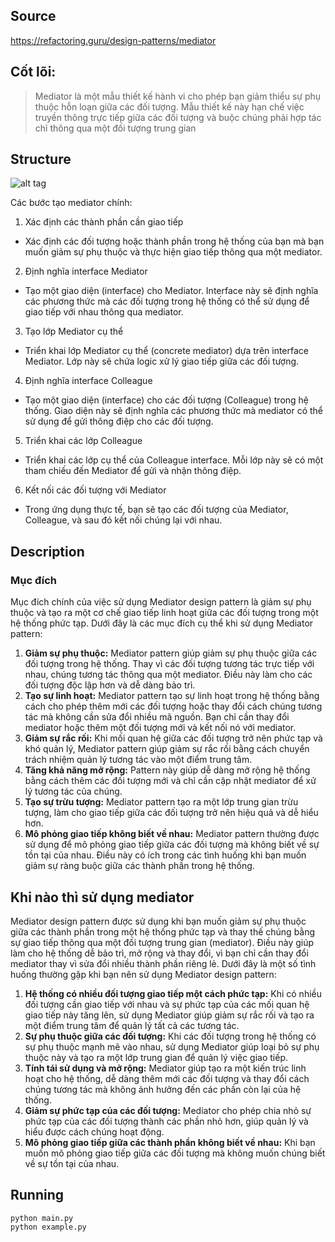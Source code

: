 ## Source

https://refactoring.guru/design-patterns/mediator

## Cốt lõi:

> Mediator là một mẫu thiết kế hành vi cho phép bạn giảm thiểu sự phụ thuộc hỗn loạn giữa các đối tượng. Mẫu thiết kế
> này hạn chế việc truyền thông trực tiếp giữa các đối tượng và buộc chúng phải hợp tác chỉ thông qua một đối tượng trung
> gian

## Structure

![alt tag](mediator.png)

Các bước tạo mediator chính:

1. Xác định các thành phần cần giao tiếp

- Xác định các đối tượng hoặc thành phần trong hệ thống của bạn mà bạn muốn giảm sự phụ thuộc và thực hiện giao tiếp
  thông qua một mediator.

2. Định nghĩa interface Mediator

- Tạo một giao diện (interface) cho Mediator. Interface này sẽ định nghĩa các phương thức mà các đối tượng trong hệ
  thống có thể sử dụng để giao tiếp với nhau thông qua mediator.

3. Tạo lớp Mediator cụ thể

- Triển khai lớp Mediator cụ thể (concrete mediator) dựa trên interface Mediator. Lớp này sẽ chứa logic xử lý giao tiếp
  giữa các đối tượng.

4. Định nghĩa interface Colleague

- Tạo một giao diện (interface) cho các đối tượng (Colleague) trong hệ thống. Giao diện này sẽ định nghĩa các phương
  thức
  mà mediator có thể sử dụng để gửi thông điệp cho các đối tượng.

5. Triển khai các lớp Colleague

- Triển khai các lớp cụ thể của Colleague interface. Mỗi lớp này sẽ có một tham chiếu đến Mediator để gửi và nhận thông
  điệp.

6. Kết nối các đối tượng với Mediator

- Trong ứng dụng thực tế, bạn sẽ tạo các đối tượng của Mediator, Colleague, và sau đó kết nối chúng lại với nhau.

## Description

### Mục đích

Mục đích chính của việc sử dụng Mediator design pattern là giảm sự phụ thuộc và tạo ra một cơ chế giao tiếp linh hoạt
giữa các đối tượng trong một hệ thống phức tạp. Dưới đây là các mục đích cụ thể khi sử dụng Mediator pattern:

1. **Giảm sự phụ thuộc:** Mediator pattern giúp giảm sự phụ thuộc giữa các đối tượng trong hệ thống. Thay vì các đối
   tượng tương tác trực tiếp với nhau, chúng tương tác thông qua một mediator. Điều này làm cho các đối tượng độc lập
   hơn và dễ dàng bảo trì.
2. **Tạo sự linh hoạt:** Mediator pattern tạo sự linh hoạt trong hệ thống bằng cách cho phép thêm mới các đối tượng hoặc
   thay đổi cách chúng tương tác mà không cần sửa đổi nhiều mã nguồn. Bạn chỉ cần thay đổi mediator hoặc thêm một đối
   tượng mới và kết nối nó với mediator.
3. **Giảm sự rắc rối:** Khi mối quan hệ giữa các đối tượng trở nên phức tạp và khó quản lý, Mediator pattern giúp giảm
   sự rắc rối bằng cách chuyển trách nhiệm quản lý tương tác vào một điểm trung tâm.
4. **Tăng khả năng mở rộng:** Pattern này giúp dễ dàng mở rộng hệ thống bằng cách thêm các đối tượng mới và chỉ cần cập
   nhật mediator để xử lý tương tác của chúng.
5. **Tạo sự trừu tượng:** Mediator pattern tạo ra một lớp trung gian trừu tượng, làm cho giao tiếp giữa các đối tượng
   trở nên hiệu quả và dễ hiểu hơn.
6. **Mô phỏng giao tiếp không biết về nhau:** Mediator pattern thường được sử dụng để mô phỏng giao tiếp giữa các đối
   tượng mà không biết về sự tồn tại của nhau. Điều này có ích trong các tình huống khi bạn muốn giảm sự ràng buộc giữa
   các thành phần trong hệ thống.

## Khi nào thì sử dụng mediator

Mediator design pattern được sử dụng khi bạn muốn giảm sự phụ thuộc giữa các thành phần trong một hệ thống phức tạp và
thay thế chúng bằng sự giao tiếp thông qua một đối tượng trung gian (mediator). Điều này giúp làm cho hệ thống dễ bảo
trì, mở rộng và thay đổi, vì bạn chỉ cần thay đổi mediator thay vì sửa đổi nhiều thành phần riêng lẻ.
Dưới đây là một số tình huống thường gặp khi bạn nên sử dụng Mediator design pattern:

1. **Hệ thống có nhiều đối tượng giao tiếp một cách phức tạp:** Khi có nhiều đối tượng cần giao tiếp với nhau và sự phức
   tạp của các mối quan hệ giao tiếp này tăng lên, sử dụng Mediator giúp giảm sự rắc rối và tạo ra một điểm trung tâm để
   quản lý tất cả các tương tác.
2. **Sự phụ thuộc giữa các đối tượng:** Khi các đối tượng trong hệ thống có sự phụ thuộc mạnh mẽ vào nhau, sử dụng
   Mediator giúp loại bỏ sự phụ thuộc này và tạo ra một lớp trung gian để quản lý việc giao tiếp.
3. **Tính tái sử dụng và mở rộng:** Mediator giúp tạo ra một kiến trúc linh hoạt cho hệ thống, dễ dàng thêm mới các đối
   tượng và thay đổi cách chúng tương tác mà không ảnh hưởng đến các phần còn lại của hệ thống.
4. **Giảm sự phức tạp của các đối tượng:** Mediator cho phép chia nhỏ sự phức tạp của các đối tượng thành các phần nhỏ
   hơn, giúp quản lý và hiểu được cách chúng hoạt động.
5. **Mô phỏng giao tiếp giữa các thành phần không biết về nhau:** Khi bạn muốn mô phỏng giao tiếp giữa các đối tượng mà
   không muốn chúng biết về sự tồn tại của nhau.

## Running

```
python main.py
python example.py
```